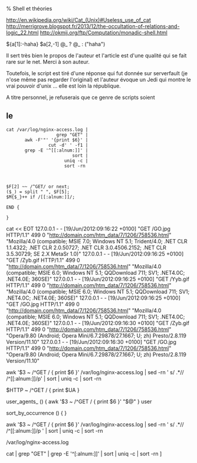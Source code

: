% Shell et théories

http://en.wikipedia.org/wiki/Cat_(Unix)#Useless_use_of_cat
http://merrigrove.blogspot.fr/2013/12/the-occultation-of-relations-and-logic_22.html
http://okmij.org/ftp/Computation/monadic-shell.html 

 ${a[1]:-haha} $a[2,-1]
 @_ ? @_ : ("haha")



Il sert très bien le propos de l'auteur et l'article est d'une qualité qui se
fait rare sur le net. Merci à son auteur.

Toutefois, le script est tiré d'une réponse qui fut donnée sur serverfault (je
n'ose même pas regarder l'original) et l'auteur évoque un Jedi qui montre le
vrai pouvoir d'unix … elle est loin la république.

A titre personnel, je refuserais que ce genre de scripts soient 


## le 



    cat /var/log/nginx-access.log |
                       grep "GET" |
           awk -F'"' '{print $6}' |
                    cut -d' ' -f1 | 
           grep -E '^[[:alnum:]]' |
                             sort |
                          uniq -c |
                          sort -rn 



    $F[2] ~~ /^GET/ or next;
    ($_) = split " ", $F[5];
    $M{$_}++ if /[[:alnum:]]/;

    END {

    } 

cat << EOT
127.0.0.1 - - [19/Jun/2012:09:16:22 +0100] "GET /GO.jpg HTTP/1.1" 499 0 "http://domain.com/htm_data/7/1206/758536.html" "Mozilla/4.0 (compatible; MSIE 7.0; Windows NT 5.1; Trident/4.0; .NET CLR 1.1.4322; .NET CLR 2.0.50727; .NET CLR 3.0.4506.2152; .NET CLR 3.5.30729; SE 2.X MetaSr 1.0)"
127.0.0.1 - - [19/Jun/2012:09:16:25 +0100] "GET /Zyb.gif HTTP/1.1" 499 0 "http://domain.com/htm_data/7/1206/758536.html" "Mozilla/4.0 (compatible; MSIE 6.0; Windows NT 5.1; QQDownload 711; SV1; .NET4.0C; .NET4.0E; 360SE)"
127.0.0.1 - - [19/Jun/2012:09:16:25 +0100] "GET /Yyb.gif HTTP/1.1" 499 0 "http://domain.com/htm_data/7/1206/758536.html" "Mozilla/4.0 (compatible; MSIE 6.0; Windows NT 5.1; QQDownload 711; SV1; .NET4.0C; .NET4.0E; 360SE)"
127.0.0.1 - - [19/Jun/2012:09:16:25 +0100] "GET /GO.jpg HTTP/1.1" 499 0 "http://domain.com/htm_data/7/1206/758536.html" "Mozilla/4.0 (compatible; MSIE 6.0; Windows NT 5.1; QQDownload 711; SV1; .NET4.0C; .NET4.0E; 360SE)"
127.0.0.1 - - [19/Jun/2012:09:16:30 +0100] "GET /Zyb.gif HTTP/1.1" 499 0 "http://domain.com/htm_data/7/1206/758536.html" "Opera/9.80 (Android; Opera Mini/6.7.29878/27.1667; U; zh) Presto/2.8.119 Version/11.10"
127.0.0.1 - - [19/Jun/2012:09:16:30 +0100] "GET /GO.jpg HTTP/1.1" 499 0 "http://domain.com/htm_data/7/1206/758536.html" "Opera/9.80 (Android; Opera Mini/6.7.29878/27.1667; U; zh) Presto/2.8.119 Version/11.10"


awk '$3 ~ /^GET / { print $6 }' /var/log/nginx-access.log |
    sed -rn '
        s/ .*//
        /^[[:alnum:]]/p' |
        sort    |
        uniq -c |
        sort -rn


 
$HTTP ~ /^GET / { print $UA } 


user_agents_ () { awk '$3 ~ /^GET / { print $6 }' "$@" }
user


sort_by_occurrence () {
}


awk '$3 ~ /^GET / { print $6 }' /var/log/nginx-access.log |
    sed -rn '
        s/ .*//
        /^[[:alnum:]]/p
    ' | sort | uniq -c | sort -rn  


/var/log/nginx-access.log 

cat | grep "GET" |
          grep -E '^[:alnum:]]' | sort | uniq -c | sort -rn  ]

